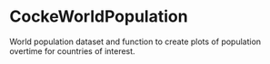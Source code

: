 # CockeWorldPopulation
World population dataset and function to create plots of population overtime for countries of interest.
